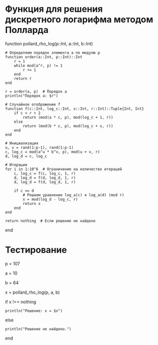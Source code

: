 # Функция для решения дискретного логарифма методом Полларда
function pollard_rho_log(p::Int, a::Int, b::Int)

    # Определяем порядок элемента a по модулю p
    function order(a::Int, p::Int)::Int
        r = 1
        while mod(a^r, p) != 1
            r += 1
        end
        return r
    end

    r = order(a, p)  # Порядок a
    println("Порядок a: $r")

    # Случайное отображение f
    function f(c::Int, log_c::Int, x::Int, r::Int)::Tuple{Int, Int}
        if c < r ÷ 2
            return (mod(a * c, p), mod(log_c + 1, r))
        else
            return (mod(b * c, p), mod(log_c + x, r))
        end
    end

    # Инициализация
    u, v = rand(1:p-1), rand(1:p-1)
    c, log_c = mod(a^u * b^v, p), mod(u + v, r)
    d, log_d = c, log_c

    # Итерации
    for i in 1:10^6  # Ограничение на количество итераций
        c, log_c = f(c, log_c, 1, r)
        d, log_d = f(d, log_d, 1, r)
        d, log_d = f(d, log_d, 1, r)

        if c == d
            # Решаем уравнение log_a(c) ≡ log_a(d) (mod r)
            x = mod(log_d - log_c, r)
            return x
        end
    end

    return nothing  # Если решение не найдено
end

# Тестирование

p = 107

a = 10

b = 64

x = pollard_rho_log(p, a, b)

if x !== nothing

    println("Решение: x = $x")
    
else

    println("Решение не найдено.")
end

